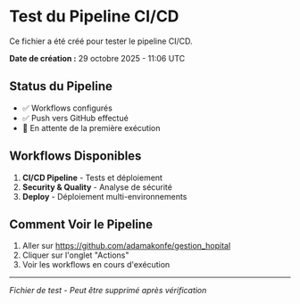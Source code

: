 # Test du Pipeline CI/CD

Ce fichier a été créé pour tester le pipeline CI/CD.

**Date de création :** 29 octobre 2025 - 11:06 UTC

## Status du Pipeline
- ✅ Workflows configurés
- ✅ Push vers GitHub effectué
- 🔄 En attente de la première exécution

## Workflows Disponibles
1. **CI/CD Pipeline** - Tests et déploiement
2. **Security & Quality** - Analyse de sécurité
3. **Deploy** - Déploiement multi-environnements

## Comment Voir le Pipeline
1. Aller sur https://github.com/adamakonfe/gestion_hopital
2. Cliquer sur l'onglet "Actions"
3. Voir les workflows en cours d'exécution

---
*Fichier de test - Peut être supprimé après vérification*
